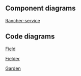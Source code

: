 ## Component diagrams

[Rancher-service](./rancher-component.puml)

## Code diagrams

[Field](./code/field.plantuml)

[Fielder](./code/fielder.plantuml)

[Garden](./code/garden.plantuml)
